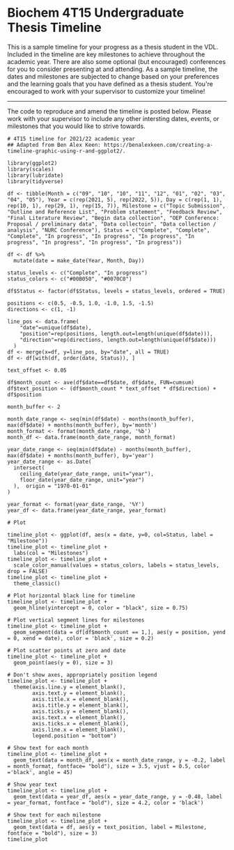 # Biochem 4T15 Undergraduate Thesis Timeline

This is a sample timeline for your progress as a thesis student in the VDL. Included in the timeline are key milestones to achieve throughout the academic year.
There are also some optional (but encouraged) conferences for you to consider presenting at and attending. As a sample timeline, the dates and milestones are
subjected to change based on your preferences and the learning goals that you have defined as a thesis student. You're encouraged to work with your supervisor to
customize your timeline!

-------

The code to reproduce and amend the timeline is posted below. Please work with your supervisor to include any other intersting dates, events, or milestones that 
you would like to strive towards.

```
# 4T15 timeline for 2021/22 academic year
## Adapted from Ben Alex Keen: https://benalexkeen.com/creating-a-timeline-graphic-using-r-and-ggplot2/.

library(ggplot2)
library(scales)
library(lubridate)
library(tidyverse)

df <- tibble(Month = c("09", "10", "10", "11", "12", "01", "02", "03", "04", "05"), Year = c(rep(2021, 5), rep(2022, 5)), Day = c(rep(1, 1), rep(10, 1), rep(29, 1), rep(15, 7)), Milestone = c("Topic Submission", "Outline and Reference List", "Problem statement", "Feedback Review", "Final Literature Review", "Begin data collection", "OEP Conference: Proposal / preliminary data", "Data collectoin", "Data collection / analysis", "NURC Conference"), Status = c("Complete", "Complete", "Complete", "In progress", "In progress", "In progress", "In progress", "In progress", "In progress", "In progress"))

df <- df %>%
  mutate(date = make_date(Year, Month, Day))

status_levels <- c("Complete", "In progress")
status_colors <- c("#00B050", "#0070C0")

df$Status <- factor(df$Status, levels = status_levels, ordered = TRUE)

positions <- c(0.5, -0.5, 1.0, -1.0, 1.5, -1.5)
directions <- c(1, -1)

line_pos <- data.frame(
    "date"=unique(df$date),
    "position"=rep(positions, length.out=length(unique(df$date))),
    "direction"=rep(directions, length.out=length(unique(df$date)))
  )
df <- merge(x=df, y=line_pos, by="date", all = TRUE)
df <- df[with(df, order(date, Status)), ]

text_offset <- 0.05

df$month_count <- ave(df$date==df$date, df$date, FUN=cumsum)
df$text_position <- (df$month_count * text_offset * df$direction) + df$position

month_buffer <- 2

month_date_range <- seq(min(df$date) - months(month_buffer), max(df$date) + months(month_buffer), by='month')
month_format <- format(month_date_range, '%b')
month_df <- data.frame(month_date_range, month_format)

year_date_range <- seq(min(df$date) - months(month_buffer), max(df$date) + months(month_buffer), by='year')
year_date_range <- as.Date(
  intersect(
    ceiling_date(year_date_range, unit="year"),
    floor_date(year_date_range, unit="year")
  ),  origin = "1970-01-01"
)

year_format <- format(year_date_range, '%Y')
year_df <- data.frame(year_date_range, year_format)

# Plot

timeline_plot <- ggplot(df, aes(x = date, y=0, col=Status, label = "Milestone"))
timeline_plot <- timeline_plot +
  labs(col = "Milestones")
timeline_plot <- timeline_plot +
  scale_color_manual(values = status_colors, labels = status_levels, drop = FALSE)
timeline_plot <- timeline_plot +
  theme_classic()

# Plot horizontal black line for timeline
timeline_plot <- timeline_plot +
  geom_hline(yintercept = 0, color = "black", size = 0.75)

# Plot vertical segment lines for milestones
timeline_plot <- timeline_plot +
  geom_segment(data = df[df$month_count == 1,], aes(y = position, yend = 0, xend = date), color = 'black', size = 0.2)

# Plot scatter points at zero and date
timeline_plot <- timeline_plot +
  geom_point(aes(y = 0), size = 3)

# Don't show axes, appropriately position legend
timeline_plot <- timeline_plot +
  theme(axis.line.y = element_blank(),
        axis.text.y = element_blank(),
        axis.title.x = element_blank(),
        axis.title.y = element_blank(),
        axis.ticks.y = element_blank(),
        axis.text.x = element_blank(),
        axis.ticks.x = element_blank(),
        axis.line.x = element_blank(),
        legend.position = "bottom")

# Show text for each month
timeline_plot <- timeline_plot +
  geom_text(data = month_df, aes(x = month_date_range, y = -0.2, label = month_format, fontface= "bold"), size = 3.5, vjust = 0.5, color ='black', angle = 45)

# Show year text
timeline_plot <- timeline_plot +
  geom_text(data = year_df, aes(x = year_date_range, y = -0.48, label = year_format, fontface = "bold"), size = 4.2, color = 'black')

# Show text for each milestone
timeline_plot <- timeline_plot +
  geom_text(data = df, aes(y = text_position, label = Milestone, fontface = "bold"), size = 3)
timeline_plot
```
